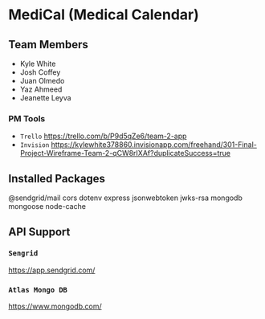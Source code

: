 # MediCal (Medical Calendar)

## Team Members

- Kyle White
- Josh Coffey
- Juan Olmedo
- Yaz Ahmeed
- Jeanette Leyva

### PM Tools

- `Trello` https://trello.com/b/P9d5qZe6/team-2-app
- `Invision` https://kylewhite378860.invisionapp.com/freehand/301-Final-Project-Wireframe-Team-2-qCW8rIXAf?duplicateSuccess=true

## Installed Packages 

@sendgrid/mail
cors
dotenv
express
jsonwebtoken
jwks-rsa
mongodb
mongoose
node-cache

## API Support 

### `Sengrid`

https://app.sendgrid.com/

### `Atlas Mongo DB`

https://www.mongodb.com/

